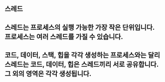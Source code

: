 ## 스레드
## 스레드는 프로세스의 실행 가능한 가장 작은 단위입니다. 프로세스는 여러 스레드를 가질 수 있습니다.
## 코드, 데이터, 스택, 힙을 각각 생성하는 프로세스와는 달리 스레드는 코드, 데이터, 힙은 스레드끼리 서로 공유합니다. 그 외의 영역은 각각 생성됩니다.